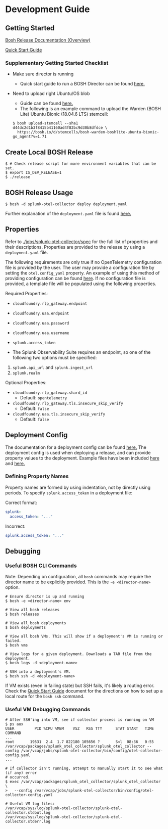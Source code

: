# Development Guide

## Getting Started

[Bosh Release Documentation (Overview)](https://bosh.io/docs/create-release/)

[Quick Start Guide](https://bosh.io/docs/bosh-lite/)

### Supplementary Getting Started Checklist

- Make sure director is running
    - Quick start guide to run a BOSH Director can be found [here.](https://bosh.io/docs/quick-start/)
- Need to upload right Ubuntu/OS blob
    - Guide can be found [here.](https://bosh.io/docs/uploading-stemcells/)
    - The following is an example command to upload the Warden (BOSH Lite) Ubuntu Bionic (18.04.6 LTS) stemcell:

    ```shell
    $ bosh upload-stemcell --sha1 d44dc2d1b3f8415b41160ad4f82bc9d30b8dfdce \
      https://bosh.io/d/stemcells/bosh-warden-boshlite-ubuntu-bionic-go_agent?v=1.71
    ```

## Create Local BOSH Release

```shell
$ # Check release script for more environment variables that can be set.
$ export IS_DEV_RELEASE=1
$ ./release
```

## BOSH Release Usage

```shell
$ bosh -d splunk-otel-collector deploy deployment.yaml
```
Further explanation of the `deployment.yaml` file is found [here.](#deployment-config)

## Properties

Refer to [./jobs/splunk-otel-collector/spec](jobs/splunk-otel-collector/spec) for the full list of properties
and their descriptions. Properties are provided to the release by using a `deployment.yaml` file.

The following requirements are only true if no OpenTelemetry configuration file is provided
by the user. The user may provide a configuration file by setting the `otel.config_yaml` property.
An example of using this method of providing configuration can be found
[here](./example/custom_config_deployment.yaml).
If no configuration file is provided, a template file will be populated using the following properties.

Required Properties:

- `cloudfoundry.rlp_gateway.endpoint`
- `cloudfoundry.uaa.endpoint`
- `cloudfoundry.uaa.password`
- `cloudfoundry.uaa.username`
- `splunk.access_token`

- The Splunk Observability Suite requires an endpoint, so one of the following two options must be
  specified:
1) `splunk.api_url` and `splunk.ingest_url`
2) `splunk.realm`

Optional Properties:

- `cloudfoundry.rlp_gateway.shard_id`
    - Default: `opentelemetry`
- `cloudfoundry.rlp_gateway.tls.insecure_skip_verify`
    - Default: `false`
- `cloudfoundry.uaa.tls.insecure_skip_verify`
    - Default: `false`

## Deployment Config

The documentation for a deployment config can be found [here.](https://bosh.io/docs/manifest-v2/)
The deployment config is used when deploying a release, and can provide property values to the deployment.
Example files have been included [here](./example/deployment.yaml) and
[here.](./example/custom_config_deployment.yaml)

### Defining Property Names
Property names are formed by using indentation, not by directly using periods.
To specify `splunk.access_token` in a deployment file:

Correct format:
```yaml
splunk:
  access_token: "..."
```
Incorrect:
```yaml
splunk.access_token: "..."
```

## Debugging

### Useful BOSH CLI Commands
Note: Depending on configuration, all `bosh` commands may require the director name to be explicitly provided.
This is the `-e <director-name>` option.
```shell
# Ensure director is up and running
$ bosh -e <director-name> env

# View all bosh releases
$ bosh releases

# View all bosh deployments
$ bosh deployments

# View all bosh VMs. This will show if a deployment's VM is running or failed.
$ bosh vms

# View logs for a given deployment. Downloads a TAR file from the deployment.
$ bosh logs -d <deployment-name>

# SSH into a deployment's VM. 
$ bosh ssh -d <deployment-name>
```
If VM exists (even in failing state) but SSH fails, it's likely a routing error.
Check the [Quick Start Guide](https://bosh.io/docs/bosh-lite/) document for the directions
on how to set up a local route for the `bosh ssh` command.

### Useful VM Debugging Commands

```shell
# After SSH'ing into VM, see if collector process is running on VM
$ ps aux
USER         PID %CPU %MEM    VSZ   RSS TTY      STAT START   TIME COMMAND
...
root       19531  2.4  1.7 822180 105656 ?       S<l  08:36   0:55 /var/vcap/packages/splunk_otel_collector/splunk_otel_collector --config /var/vcap/jobs/splunk-otel-collector/bin/config/otel-collector-config.yaml
...

# If collector isn't running, attempt to manually start it to see what (if any) error
# occurred.
$ exec /var/vcap/packages/splunk_otel_collector/splunk_otel_collector \
>   --config /var/vcap/jobs/splunk-otel-collector/bin/config/otel-collector-config.yaml

# Useful VM log files:
/var/vcap/sys/log/splunk-otel-collector/splunk-otel-collector.stdout.log
/var/vcap/sys/log/splunk-otel-collector/splunk-otel-collector.stderr.log
```
